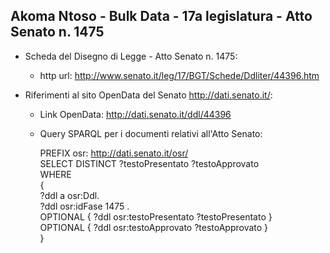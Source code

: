 ## Akoma Ntoso - Bulk Data - 17a legislatura - Atto Senato n. 1475 ##

* Scheda del Disegno di Legge - Atto Senato n. 1475:
	* http url: http://www.senato.it/leg/17/BGT/Schede/Ddliter/44396.htm

* Riferimenti al sito OpenData del Senato http://dati.senato.it/:
	* Link OpenData: http://dati.senato.it/ddl/44396
	* Query SPARQL per i documenti relativi all'Atto Senato:

        PREFIX osr: <http://dati.senato.it/osr/>  
		SELECT DISTINCT ?testoPresentato ?testoApprovato  
		WHERE  
		{  
		    ?ddl a osr:Ddl.  
		    ?ddl osr:idFase 1475 .  
		    OPTIONAL { ?ddl osr:testoPresentato ?testoPresentato }  
		    OPTIONAL { ?ddl osr:testoApprovato ?testoApprovato }  
		}
		